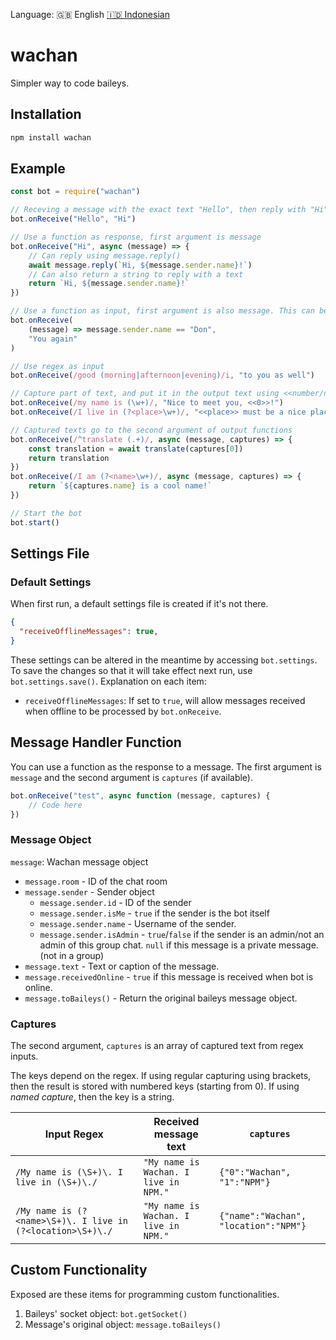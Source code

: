 Language: 🇬🇧 English [🇮🇩 Indonesian](./README.id.md)

# wachan
Simpler way to code baileys.

## Installation
```bash
npm install wachan
```

## Example
```javascript
const bot = require("wachan")

// Receving a message with the exact text "Hello", then reply with "Hi"
bot.onReceive("Hello", "Hi")

// Use a function as response, first argument is message
bot.onReceive("Hi", async (message) => {
    // Can reply using message.reply()
    await message.reply(`Hi, ${message.sender.name}!`)
    // Can also return a string to reply with a text
    return `Hi, ${message.sender.name}!`
})

// Use a function as input, first argument is also message. This can be used as a filter
bot.onReceive(
    (message) => message.sender.name == "Don",
    "You again"
)

// Use regex as input
bot.onReceive(/good (morning|afternoon|evening)/i, "to you as well")

// Capture part of text, and put it in the output text using <<number/name>>. Numbering starts from 0.
bot.onReceive(/my name is (\w+)/, "Nice to meet you, <<0>>!")
bot.onReceive(/I live in (?<place>\w+)/, "<<place>> must be a nice place to live!")

// Captured texts go to the second argument of output functions
bot.onReceive(/^translate (.+)/, async (message, captures) => {
    const translation = await translate(captures[0])
    return translation
})
bot.onReceive(/I am (?<name>\w+)/, async (message, captures) => {
    return `${captures.name} is a cool name!`
})

// Start the bot
bot.start()
```

## Settings File
### Default Settings
When first run, a default settings file is created if it's not there.
```json
{
  "receiveOfflineMessages": true,
}
```
These settings can be altered in the meantime by accessing `bot.settings`. To save the changes so that it will take effect next run, use `bot.settings.save()`. Explanation on each item:
- `receiveOfflineMessages`: If set to `true`, will allow messages received when offline to be processed by `bot.onReceive`.

## Message Handler Function
You can use a function as the response to a message. The first argument is `message` and the second argument is `captures` (if available).
```js
bot.onReceive("test", async function (message, captures) {
    // Code here
})
```
### Message Object
`message`: Wachan message object
- `message.room` - ID of the chat room
- `message.sender` - Sender object
    - `message.sender.id` - ID of the sender
    - `message.sender.isMe` - `true` if the sender is the bot itself
    - `message.sender.name` - Username of the sender.
    - `message.sender.isAdmin` - `true`/`false` if the sender is an admin/not an admin of this group chat. `null` if this message is a private message. (not in a group)
- `message.text` - Text or caption of the message.
- `message.receivedOnline` - `true` if this message is received when bot is online.
- `message.toBaileys()` - Return the original baileys message object.

### Captures
The second argument, `captures` is an array of captured text from regex inputs.

The keys depend on the regex. If using regular capturing using brackets, then the result is stored with numbered keys (starting from 0). If using <i>named capture</i>, then the key is a string.

Input Regex|Received message text|`captures`
-|-|-
`/My name is (\S+)\. I live in (\S+)\./` | `"My name is Wachan. I live in NPM."` | `{"0":"Wachan", "1":"NPM"}`
`/My name is (?<name>\S+)\. I live in (?<location>\S+)\./` | `"My name is Wachan. I live in NPM."` | `{"name":"Wachan", "location":"NPM"}`

## Custom Functionality
Exposed are these items for programming custom functionalities.
1. Baileys' socket object: `bot.getSocket()`
2. Message's original object: `message.toBaileys()`